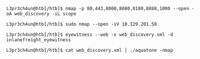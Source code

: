 `L3pr3ch4un@htb[/htb]$ nmap -p 80,443,8000,8080,8180,8888,1000 --open -oA web_discovery -iL scope`

`L3pr3ch4un@htb[/htb]$ sudo nmap --open -sV 10.129.201.50`

`L3pr3ch4un@htb[/htb]$ eyewitness --web -x web_discovery.xml -d inlanefreight_eyewitness`

`L3pr3ch4un@htb[/htb]$ cat web_discovery.xml | ./aquatone -nmap`

